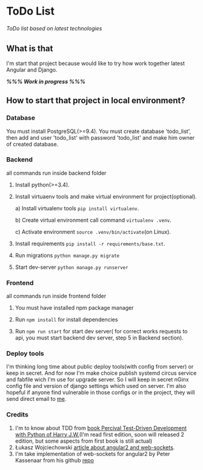 # ToDo List

###### ToDo list based on latest technologies

## What is that

I'm start that project because would like to try how work together latest Angular and Django.

***%%% Work in progress %%%***


## How to start that project in local environment?

### Database

You must install PostgreSQL(>=9.4). You must create database 'todo_list',
then add and user 'todo_list' with password 'todo_list' and make him owner of created database.

### Backend

all commands run inside backend folder

1. Install python(>=3.4). 

2. Install virtuaenv tools and make virtual environment for project(optional).

    a) Install virtualenv tools `pip install virtualenv`.
    
    b) Create virtual environment call command `virtualenv .venv`.
    
    c) Activate environment `source .venv/bin/activate`(on Linux).

3. Install requirements `pip install -r requirements/base.txt`.

4. Run migrations `python manage.py migrate`

5. Start dev-server `python manage.py runserver`

### Frontend

all commands run inside frontend folder

1. You must have installed npm package manager

2. Run `npm install` for install dependencies

3. Run `npm run start` for start dev server(
for correct works requests to api, 
you must start backend dev server, step 5 in Backend section). 

### Deploy tools

I'm thinking long time about public deploy tools(with config from server) or keep in secret. 
And for now I'm make choice publish systemd circus service and fabfile wich I'm use for upgrade server.
So I will keep in secret nGinx config file and version of django settings which used on server.
I'm also hopeful if anyone find vulnerable in those configs or in the project, they will send direct email to [me](mailto:egor@crazyrussian.pro).

### Credits

1. I'm to know about TDD from [book Percival Test-Driven Development with Python of Harry J.W.](http://www.obeythetestinggoat.com/pages/book.html)(I'm read first edition, soon will released 2 edition, but some aspects from first book is still actual)
2. Łukasz Wojciechowski [article about angular2 and web-sockets](https://medium.com/@lwojciechowski/websockets-with-angular2-and-rxjs-8b6c5be02fac).
3. I'm take implementation of web-sockets for angular2 by Peter Kassenaar from his github [repo](https://github.com/PeterKassenaar/ng2-websockets)
